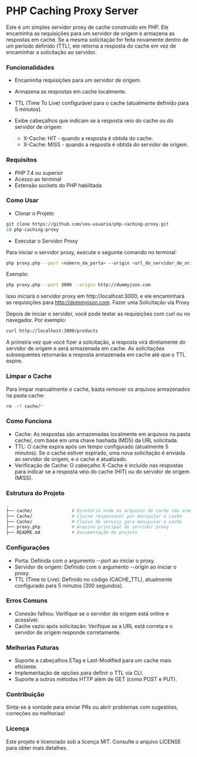 # PHP Caching Proxy Server

Este é um simples servidor proxy de cache construído em PHP. Ele encaminha as requisições para um servidor de origem e armazena as respostas em cache. Se a mesma solicitação for feita novamente dentro de um período definido (TTL), ele retorna a resposta do cache em vez de encaminhar a solicitação ao servidor.

### Funcionalidades

- Encaminha requisições para um servidor de origem.
- Armazena as respostas em cache localmente.
- TTL (Time To Live) configurável para o cache (atualmente definido para 5 minutos).
- Exibe cabeçalhos que indicam se a resposta veio do cache ou do servidor de origem:

    * X-Cache: HIT - quando a resposta é obtida do cache.
    * X-Cache: MISS - quando a resposta é obtida do servidor de origem.

### Requisitos

- PHP 7.4 ou superior
- Acesso ao terminal
- Extensão sockets do PHP habilitada
  
### Como Usar

- Clonar o Projeto

```bash
git clone https://github.com/seu-usuario/php-caching-proxy.git
cd php-caching-proxy
```

- Executar o Servidor Proxy

Para iniciar o servidor proxy, execute o seguinte comando no terminal:

```bash
php proxy.php --port <número_da_porta> --origin <url_do_servidor_de_origem>
```
Exemplo:

```bash
php proxy.php --port 3000 --origin http://dummyjson.com
```
Isso iniciará o servidor proxy em http://localhost:3000, e ele encaminhará as requisições para http://dummyjson.com.
Fazer uma Solicitação via Proxy

Depois de iniciar o servidor, você pode testar as requisições com curl ou no navegador. Por exemplo:

```bash
curl http://localhost:3000/products
```
A primeira vez que você fizer a solicitação, a resposta virá diretamente do servidor de origem e será armazenada em cache. As solicitações subsequentes retornarão a resposta armazenada em cache até que o TTL expire.

### Limpar o Cache

Para limpar manualmente o cache, basta remover os arquivos armazenados na pasta cache:

```bash
rm -rf cache/*
```

### Como Funciona

- Cache: As respostas são armazenadas localmente em arquivos na pasta cache/, com base em uma chave hashada (MD5) da URL solicitada.
- TTL: O cache expira após um tempo configurado (atualmente 5 minutos). Se o cache estiver expirado, uma nova solicitação é enviada ao servidor de origem, e o cache é atualizado.
- Verificação de Cache: O cabeçalho X-Cache é incluído nas respostas para indicar se a resposta veio do cache (HIT) ou do servidor de origem (MISS).

### Estrutura do Projeto

```bash
.
├── cache/               # Diretório onde os arquivos de cache são armazenados
├── Cache/               # Classe responsável por manipular o cache
├── Cache/               # Classe de serviço para manipular o cache
├── proxy.php            # Arquivo principal do servidor proxy
├── README.md            # Documentação do projeto

```

### Configurações

- Porta: Definida com o argumento --port ao iniciar o proxy.
- Servidor de origem: Definido com o argumento --origin ao iniciar o proxy.
- TTL (Time to Live): Definido no código (CACHE_TTL), atualmente configurado para 5 minutos (300 segundos).

### Erros Comuns

- Conexão falhou:
    Verifique se o servidor de origem está online e acessível.
- Cache vazio após solicitação:
    Verifique se a URL está correta e o servidor de origem responde corretamente.

### Melhorias Futuras

- Suporte a cabeçalhos ETag e Last-Modified para um cache mais eficiente.
- Implementação de opções para definir o TTL via CLI.
- Suporte a outros métodos HTTP além de GET (como POST e PUT).

### Contribuição

Sinta-se à vontade para enviar PRs ou abrir problemas com sugestões, correções ou melhorias!

### Licença

Este projeto é licenciado sob a licença MIT. Consulte o arquivo LICENSE para obter mais detalhes.